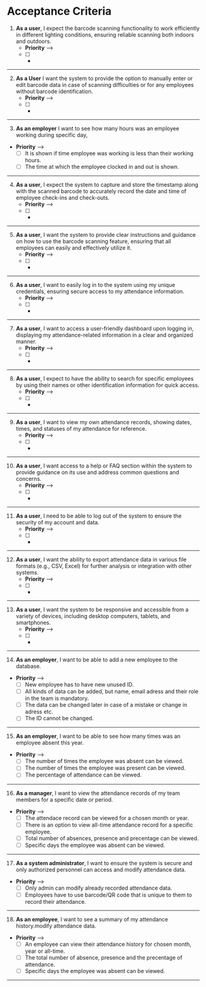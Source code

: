 # Acceptance Criteria 

1.  **As a user**, I expect the barcode scanning functionality to work efficiently in different lighting conditions, ensuring reliable scanning both indoors and outdoors.
      - **Priority** --> 
      - [ ] -
--------------------------------------------------------------------------------------------------------------------------------------------------

2.  **As a User** I want the system to provide the option to manually enter or edit barcode data in case of scanning difficulties or for any employees without barcode identification.
      - **Priority** --> 
      - [ ] -
--------------------------------------------------------------------------------------------------------------------------------------------------
3.  **As an employer** I want to see how many hours was an employee working during specific day,
  - **Priority** --> 
      - [ ] It is shown if time employee was working is less than their working hours.
      - [ ] The time at which the employee clocked in and out is shown.
-------------------------------------------------------------------------------------------------------------------------------------------------

4.  **As a user**, I expect the system to capture and store the timestamp along with the scanned barcode to accurately record the date and time of employee check-ins and check-outs.
      - **Priority** --> 
      - [ ] -
--------------------------------------------------------------------------------------------------------------------------------------------------
5.  **As a user**, I want the system to provide clear instructions and guidance on how to use the barcode scanning feature, ensuring that all employees can easily and effectively utilize it.
      - **Priority** --> 
      - [ ] -
-------------------------------------------------------------------------------------------------------------------------------------------------
6.  **As a user**, I want to easily log in to the system using my unique credentials, ensuring secure access to my attendance information.
      - **Priority** --> 
      - [ ] -
-------------------------------------------------------------------------------------------------------------------------------------------------
7.  **As a user**,  I want to access a user-friendly dashboard upon logging in, displaying my attendance-related information in a clear and organized manner.
      - **Priority** --> 
      - [ ] -
-------------------------------------------------------------------------------------------------------------------------------------------------
8.  **As a user**,  I expect to have the ability to search for specific employees by using their names or other identification information for quick access.
      - **Priority** --> 
      - [ ] -
-------------------------------------------------------------------------------------------------------------------------------------------------
9.  **As a user**,  I want to view my own attendance records, showing dates, times, and statuses of my attendance for reference.
      - **Priority** --> 
      - [ ] -
-------------------------------------------------------------------------------------------------------------------------------------------------
10.  **As a user**,   I want access to a help or FAQ section within the system to provide guidance on its use and address common questions and concerns.
      - **Priority** --> 
      - [ ] -
-------------------------------------------------------------------------------------------------------------------------------------------------
11.  **As a user**,  I need to be able to log out of the system to ensure the security of my account and data.
      - **Priority** --> 
      - [ ] -

-------------------------------------------------------------------------------------------------------------------------------------------------
12.  **As a user**,  I want the ability to export attendance data in various file formats (e.g., CSV, Excel) for further analysis or integration with other systems.
      - **Priority** --> 
      - [ ] -           
-------------------------------------------------------------------------------------------------------------------------------------------------
13.  **As a user**,  I want the system to be responsive and accessible from a variety of devices, including desktop computers, tablets, and smartphones.
      - **Priority** --> 
      - [ ] -
-------------------------------------------------------------------------------------------------------------------------------------------------
14.  **As an employer**, I want to be able to add a new employee to the database.
  - **Priority** --> 
      - [ ] New employee has to have new unused ID.
      - [ ] All kinds of data can be added, but name, email adress and their role in the team is mandatory.
      - [ ] The data can be changed later in case of a mistake or change in adress etc.
      - [ ] The ID cannot be changed.
-------------------------------------------------------------------------------------------------------------------------------------------------
15.  **As an employer**, I want to be able to see how many times was an employee absent this year.
  - **Priority** --> 
      - [ ] The number of times the employee was absent can be viewed.
      - [ ] The number of times the employee was present can be viewed.
      - [ ] The percentage of attendance can be viewed.
-------------------------------------------------------------------------------------------------------------------------------------------------
16.  **As a manager**, I want to view the attendance records of my team members for a specific date or period.
  - **Priority** --> 
      - [ ] The attendace record can be viewed for a chosen month or year.
      - [ ] There is an option to view all-time attendance record for a specific employee.
      - [ ] Total number of absences, presence and precentage can be viewed.
      - [ ] Specific days the employee was absent can be viewed.
-------------------------------------------------------------------------------------------------------------------------------------------------
17.  **As a system administrator**, I want to ensure the system is secure and only authorized personnel can access and modify attendance data.
  - **Priority** --> 
      - [ ] Only admin can modify already recorded attendance data.
      - [ ] Employees have to use barcode/QR code that is unique to them to record their attendance.
-------------------------------------------------------------------------------------------------------------------------------------------------
18.  **As an employee**, I want to see a summary of my attendance history.modify attendance data.
  - **Priority** --> 
      - [ ] An employee can view their attendance history for chosen month, year or all-time.
      - [ ] The total number of absence, presence and the precentage of attendance.
      - [ ] Specific days the employee was absent can be viewed.
-------------------------------------------------------------------------------------------------------------------------------------------------



